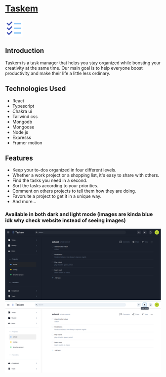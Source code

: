 # [Taskem](https://taskem.netlify.app/)

<img src = "https://github.com/VarunLanjhara/OnlyUwU/blob/main/public/TaskemImage/logo.svg" alt = "">

## Introduction
Taskem is a task manager that helps you stay organized while boosting your creativity at the same time. Our main goal is to help everyone boost productivity and make their life a little less ordinary.


## Technologies Used
- React
- Typescript
- Chakra ui
- Tailwind css
- Mongodb
- Mongoose
- Node js
- Expresss
- Framer motion

## Features
- Keep your to-dos organized in four different levels.
- Whether a work project or a shopping list, it's easy to share with others.
- Find the tasks you need in a second.
- Sort the tasks according to your priorities.
- Comment on others projects to tell them how they are doing.
- Favoruite a project to get it in a unique way.
- And more...

### Available in both dark and light mode (images are kinda blue idk why check website instead of seeing images)
<img src = "https://github.com/VarunLanjhara/OnlyUwU/blob/main/public/TaskemImage/1.png" alt = "">
<img src = "https://github.com/VarunLanjhara/OnlyUwU/blob/main/public/TaskemImage/2.png" alt = "">
